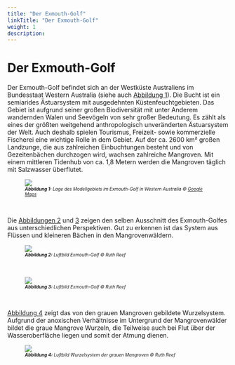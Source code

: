 ```yaml
---
title: "Der Exmouth-Golf"
linkTitle: "Der Exmouth-Golf"
weight: 1
description:
---
```

# Der Exmouth-Golf

Der Exmouth-Golf befindet sich an der Westküste Australiens im Bundesstaat Western Australia (siehe auch <a href="/de/docs/beispielmodell_exmouth_gulf/der_exmouth_golf/#Abbildung_1">Abbildung 1</a>).
Die Bucht ist ein semiarides Ästuarsystem mit ausgedehnten Küstenfeuchtgebieten.
Das Gebiet ist aufgrund seiner großen Biodiversität mit unter Anderem wandernden Walen und Seevögeln von sehr großer Bedeutung.
Es zählt als eines der größten weitgehend anthropologisch unveränderten Ästuarsystem der Welt.
Auch deshalb spielen Tourismus, Freizeit- sowie kommerzielle Fischerei eine wichtige Rolle in dem Gebiet.
Auf der ca. 2600 km² großen Landzunge, die aus zahlreichen Einbuchtungen besteht und von Gezeitenbächen durchzogen wird, wachsen zahlreiche Mangroven.
Mit einem mittleren Tidenhub von ca. 1,8 Metern werden die Mangroven täglich mit Salzwasser überflutet.

<figure>
<a name="Abbildung_1"></a>
<img src="/pictures/exmouth_gulf/exmouth_gulf/overview_site.jpg"/>
<figcaption><font size = "1"><i><b>Abbildung 1:</b> Lage des Modellgebiets im Exmouth-Golf in Western Australia &copy; <a href="https://www.google.de/maps">Google Maps</a></i></font></figcaption>
</figure><p>
&nbsp;
<p>

Die <a href="/de/docs/beispielmodell_exmouth_gulf/der_exmouth_golf/#Abbildung_2">Abbildungen 2</a> und <a href="/de/docs/beispielmodell_exmouth_gulf/der_exmouth_golf/#Abbildung_3">3</a> zeigen den selben Ausschnitt des Exmouth-Golfes aus unterschiedlichen Perspektiven.
Gut zu erkennen ist das System aus Flüssen und kleineren Bächen in den Mangrovenwäldern.
&nbsp;
<p>

<figure>
<a name="Abbildung_2"></a>
<img src="/pictures/exmouth_gulf/exmouth_gulf/pic_mangroves_1.jpg">
<figcaption><font size = "1"><i><b>Abbildung 2:</b> Luftbild Exmouth-Golf &copy; Ruth Reef</i></font></figcaption>
</figure><p>
&nbsp;

<figure>
<a name="Abbildung_3"></a>
<img src="/pictures/exmouth_gulf/exmouth_gulf/pic_mangroves_2.jpg">
<figcaption><font size = "1"><i><b>Abbildung 3:</b> Luftbild Exmouth-Golf &copy; Ruth Reef</i></font></figcaption>
</figure><p>
&nbsp;

<a href="/de/docs/beispielmodell_exmouth_gulf/der_exmouth_golf/#Abbildung_4">Abbildung 4</a> zeigt das von den grauen Mangroven gebildete Wurzelsystem.
Aufgrund der anoxischen Verhältnisse im Untergrund der Mangrovenwälder bildet die graue Mangrove Wurzeln, die Teilweise auch bei Flut über der Wasseroberfläche liegen und somit der Atmung dienen.
&nbsp;
<p>

<figure>
<a name="Abbildung_4"></a>
<img src="/pictures/exmouth_gulf/exmouth_gulf/pic_mangroves_3.jpg">
<figcaption><font size = "1"><i><b>Abbildung 4:</b> Luftbild Wurzelsystem der grauen Mangroven &copy; Ruth Reef</i></font></figcaption>
</figure><p>

